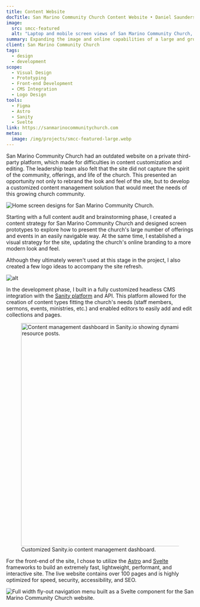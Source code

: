 ```yaml
---
title: Content Website
docTitle: San Marino Community Church Content Website • Daniel Saunders
image:
  src: smcc-featured
  alt: "Laptop and mobile screen views of San Marino Community Church, evincing a color palette of dark blues, oranges, and greens."
summary: Expanding the image and online capabilities of a large and growing church.
client: San Marino Community Church
tags:
  - design
  - development
scope:
  - Visual Design
  - Prototyping
  - Front-end Development
  - CMS Integration
  - Logo Design
tools:
  - Figma
  - Astro
  - Sanity
  - Svelte
link: https://sanmarinocommunitychurch.com
metas:
  image: /img/projects/smcc-featured-large.webp
---
```


San Marino Community Church had an outdated website on a private third-party platform, which made for difficulties in content customization and editing. The leadership team also felt that the site did not capture the spirit of the community, offerings, and life of the church. This presented an opportunity not only to rebrand the look and feel of the site, but to develop a customized content management solution that would meet the needs of this growing church community.

![Home screen designs for San Marino Community Church.](/img/projects/smcc-screens-regular.webp)

Starting with a full content audit and brainstorming phase, I created a content strategy for San Marino Community Church and designed screen prototypes to explore how to present the church's large number of offerings and events in an easily navigable way. At the same time, I established a visual strategy for the site, updating the church's online branding to a more modern look and feel.

Although they ultimately weren't used at this stage in the project, I also created a few logo ideas to accompany the site refresh.

![alt](/img/projects/smcc-logos-regular.webp)

In the development phase, I built in a fully customized headless CMS integration with the [Sanity platform](https://www.sanity.io/) and API. This platform allowed for the creation of content types fitting the church's needs (staff members, sermons, events, ministries, etc.) and enabled editors to easily add and edit collections and pages.

<figure>
<img src="/img/projects/smcc-sanity-regular.webp" alt="Content management dashboard in Sanity.io showing dynamic content collections like resource posts." width="600" loading="lazy" decoding="async" />
<figcaption>Customized Sanity.io content management dashboard.</figcaption>
</figure>

For the front-end of the site, I chose to utilize the [Astro](https://astro.build/) and [Svelte](https://svelte.dev/) frameworks to build an extremely fast, lightweight, performant, and interactive site. The live website contains over 100 pages and is highly optimized for speed, security, accessibility, and SEO.

![Full width fly-out navigation menu built as a Svelte component for the San Marino Community Church website.](/img/projects/smcc-nav-regular.webp)

